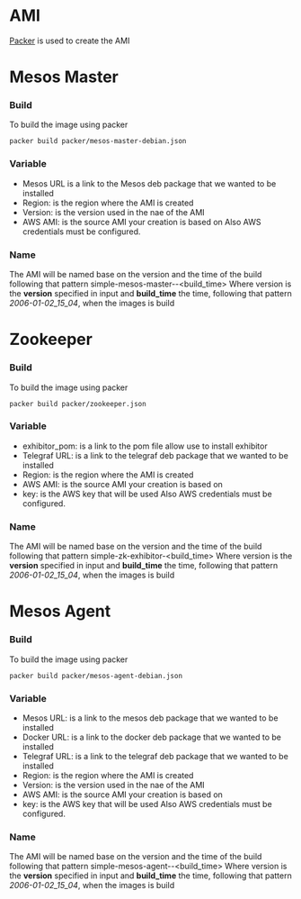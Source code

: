 
# AMI

[Packer](https://www.packer.io/) is used to create the AMI

# Mesos Master

### Build

To build the image using packer
```
packer build packer/mesos-master-debian.json

```

### Variable

* Mesos URL is a link to the Mesos deb package that we wanted to be installed
* Region: is the region where the AMI is created
* Version: is the version used in the nae of the AMI
* AWS AMI: is the source AMI your creation is based on
Also AWS credentials must be configured.


### Name

The AMI will be named base on the version and the time of the build following 
that pattern
simple-mesos-master-<version>-<build_time>
Where version is the **version** specified in input and **build_time** the 
time, following that pattern *2006-01-02_15_04*, when the images is build

# Zookeeper

### Build

To build the image using packer
```
packer build packer/zookeeper.json
```


### Variable

* exhibitor_pom: is a link to the pom file allow use to install exhibitor
* Telegraf URL: is a link to the telegraf deb package that we wanted to be 
installed 
* Region: is the region where the AMI is created
* AWS AMI: is the source AMI your creation is based on
* key: is the AWS key that will be used
Also AWS credentials must be configured.

### Name

The AMI will be named base on the version and the time of the build following 
that pattern
simple-zk-exhibitor-<build_time>
Where version is the **version** specified in input and **build_time** the 
time, following that pattern *2006-01-02_15_04*, when the images is build


# Mesos Agent

### Build

To build the image using packer
```
packer build packer/mesos-agent-debian.json
```

### Variable

* Mesos URL: is a link to the mesos deb package that we wanted to be installed
* Docker URL: is a link to the docker deb package that we wanted to be 
installed
* Telegraf URL: is a link to the telegraf deb package that we wanted to be 
installed 
* Region: is the region where the AMI is created
* Version: is the version used in the nae of the AMI
* AWS AMI: is the source AMI your creation is based on
* key: is the AWS key that will be used
Also AWS credentials must be configured.

### Name

The AMI will be named base on the version and the time of the build following 
that pattern
simple-mesos-agent-<version>-<build_time>
Where version is the **version** specified in input and **build_time** the 
time, following that pattern *2006-01-02_15_04*, when the images is build

